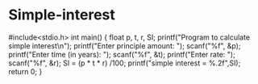 # Simple-interest
#include<stdio.h>
int main()
{
	float p, t, r, SI;
	printf("Program to calculate simple interest\n");
	printf("Enter principle amount: ");
	scanf("%f", &p);
	printf("Enter time (in years): ");
	scanf("%f", &t);
	printf("Enter rate: ");
	scanf("%f", &r);
	SI = (p * t * r) /100;
	printf("simple interest = %.2f",SI);
	return 0;
}
